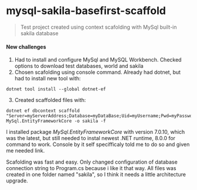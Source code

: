 # mysql-sakila-basefirst-scaffold

> Test project created using context scafolding with MySql built-in sakila database

#### New challenges

1. Had to install and configure MySql and MySQL Workbench. Checked options to download test databases, world and sakila
2. Chosen scafolding using console command. Already had dotnet, but had to install new tool with:
```
dotnet tool install --global dotnet-ef
```
3.  Created scaffolded files with:
```
dotnet ef dbcontext scaffold "Server=myServerAddress;Database=myDataBase;Uid=myUsername;Pwd=myPassword;" MySql.EntityFrameworkCore -o sakila -f
```
I installed package _MySql.EntityFrameworkCore_ with version 7.0.10, which was the latest, but still needed to instal newest .NET runtime, 8.0.0 for command to work. Console by it self specifficaly told me to do so and given me needed link.


Scafolding was fast and easy. Only changed configuration of database connection string to Program.cs because i like it that way. All files was created in one folder named "sakila", so I think it needs a little architecture upgrade.
